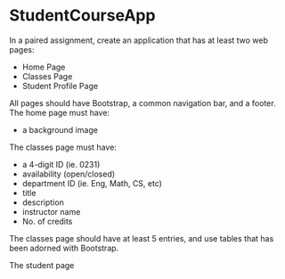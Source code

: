 # StudentCourseApp

In a paired assignment, create an application that has at least two web pages:
* Home Page
* Classes Page
* Student Profile Page

All pages should have Bootstrap, a common navigation bar, and a footer.
The home page must have:
- a background image

The classes page must have:
- a 4-digit ID (ie. 0231)
- availability (open/closed)
- department ID (ie. Eng, Math, CS, etc)
- title
- description
- instructor name
- No. of credits

The classes page should have at least 5 entries, and use tables that has been adorned with Bootstrap.

The student page 

